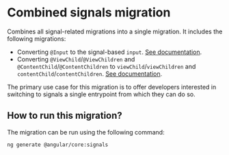 # Combined signals migration

Combines all signal-related migrations into a single migration. It includes the following migrations:
* Converting `@Input` to the signal-based `input`. [See documentation](https://github.com/angular/angular/blob/main/packages/core/schematics/ng-generate/signal-input-migration/README.md).
* Converting `@ViewChild`/`@ViewChildren` and `@ContentChild`/`@ContentChildren` to
`viewChild`/`viewChildren` and `contentChild`/`contentChildren`. [See documentation](https://github.com/angular/angular/blob/main/packages/core/schematics/ng-generate/signal-input-migration/README.md).

The primary use case for this migration is to offer developers interested in switching to signals a
single entrypoint from which they can do so.

## How to run this migration?

The migration can be run using the following command:

```bash
ng generate @angular/core:signals
```
